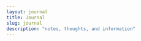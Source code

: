 ```yaml
---
layout: journal
title: Journal
slug: journal
description: "notes, thoughts, and information"
---
```



